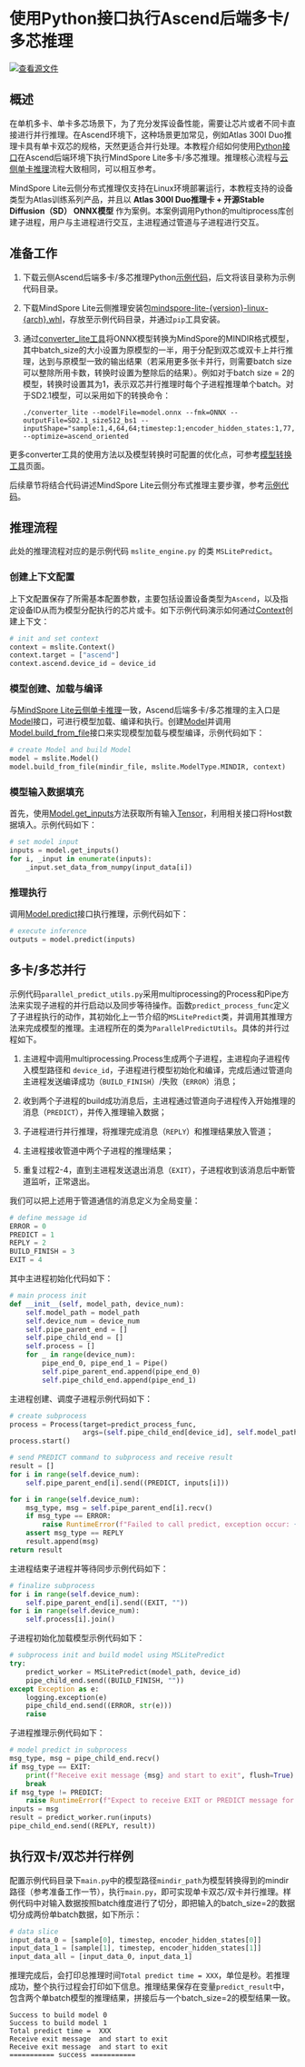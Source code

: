 # 使用Python接口执行Ascend后端多卡/多芯推理

[![查看源文件](https://mindspore-website.obs.cn-north-4.myhuaweicloud.com/website-images/r2.4.1/resource/_static/logo_source.svg)](https://gitee.com/mindspore/docs/blob/r2.4.1/docs/lite/docs/source_zh_cn/mindir/runtime_distributed_multicard_python.md)

## 概述

在单机多卡、单卡多芯场景下，为了充分发挥设备性能，需要让芯片或者不同卡直接进行并行推理。在Ascend环境下，这种场景更加常见，例如Atlas 300I Duo推理卡具有单卡双芯的规格，天然更适合并行处理。本教程介绍如何使用[Python接口](https://www.mindspore.cn/lite/api/zh-CN/r2.4.1/mindspore_lite.html)在Ascend后端环境下执行MindSpore Lite多卡/多芯推理。推理核心流程与[云侧单卡推理](https://www.mindspore.cn/lite/docs/zh-CN/r2.4.1/mindir/runtime_python.html)流程大致相同，可以相互参考。

MindSpore Lite云侧分布式推理仅支持在Linux环境部署运行，本教程支持的设备类型为Atlas训练系列产品，并且以 **Atlas 300I Duo推理卡 + 开源Stable Diffusion（SD） ONNX模型** 作为案例。本案例调用Python的multiprocess库创建子进程，用户与主进程进行交互，主进程通过管道与子进程进行交互。

## 准备工作

1. 下载云侧Ascend后端多卡/多芯推理Python[示例代码](https://gitee.com/mindspore/mindspore/tree/v2.4.1/mindspore/lite/examples/cloud_infer/ascend_parallel_python)，后文将该目录称为示例代码目录。

2. 下载MindSpore Lite云侧推理安装包[mindspore-lite-{version}-linux-{arch}.whl](https://www.mindspore.cn/lite/docs/zh-CN/r2.4.1/use/downloads.html)，存放至示例代码目录，并通过`pip`工具安装。

3. 通过[converter_lite工具](https://www.mindspore.cn/lite/docs/zh-CN/r2.4.1/mindir/converter_tool.html)将ONNX模型转换为MindSpore的MINDIR格式模型，其中batch_size的大小设置为原模型的一半，用于分配到双芯或双卡上并行推理，达到与原模型一致的输出结果（若采用更多张卡并行，则需要batch size可以整除所用卡数，转换时设置为整除后的结果）。例如对于batch size = 2的模型，转换时设置其为1，表示双芯并行推理时每个子进程推理单个batch。对于SD2.1模型，可以采用如下的转换命令：

    ```shell
    ./converter_lite --modelFile=model.onnx --fmk=ONNX --outputFile=SD2.1_size512_bs1 --inputShape="sample:1,4,64,64;timestep:1;encoder_hidden_states:1,77,1024" --optimize=ascend_oriented
    ```

更多converter工具的使用方法以及模型转换时可配置的优化点，可参考[模型转换工具](https://www.mindspore.cn/lite/docs/zh-CN/r2.4.1/mindir/converter.html)页面。

后续章节将结合代码讲述MindSpore Lite云侧分布式推理主要步骤，参考[示例代码](https://gitee.com/mindspore/mindspore/tree/v2.4.1/mindspore/lite/examples/cloud_infer/ascend_parallel_python)。

## 推理流程

此处的推理流程对应的是示例代码 `mslite_engine.py` 的类 `MSLitePredict`。

### 创建上下文配置

上下文配置保存了所需基本配置参数，主要包括设置设备类型为`Ascend`，以及指定设备ID从而为模型分配执行的芯片或卡。如下示例代码演示如何通过[Context](https://www.mindspore.cn/lite/api/zh-CN/r2.4.1/mindspore_lite/mindspore_lite.Context.html#mindspore_lite.Context)创建上下文：

```python
# init and set context
context = mslite.Context()
context.target = ["ascend"]
context.ascend.device_id = device_id
```

### 模型创建、加载与编译

与[MindSpore Lite云侧单卡推理](https://www.mindspore.cn/lite/docs/zh-CN/r2.4.1/mindir/runtime_python.html)一致，Ascend后端多卡/多芯推理的主入口是[Model](https://www.mindspore.cn/lite/api/zh-CN/r2.4.1/mindspore_lite/mindspore_lite.Model.html#mindspore_lite.Model)接口，可进行模型加载、编译和执行。创建[Model](https://www.mindspore.cn/lite/api/zh-CN/r2.4.1/mindspore_lite/mindspore_lite.Model.html#mindspore_lite.Model)并调用[Model.build_from_file](https://www.mindspore.cn/lite/api/zh-CN/r2.4.1/mindspore_lite/mindspore_lite.Model.html#mindspore_lite.Model.build_from_file)接口来实现模型加载与模型编译，示例代码如下：

```python
# create Model and build Model
model = mslite.Model()
model.build_from_file(mindir_file, mslite.ModelType.MINDIR, context)
```

### 模型输入数据填充

首先，使用[Model.get_inputs](https://www.mindspore.cn/lite/api/zh-CN/r2.4.1/mindspore_lite/mindspore_lite.Model.html#mindspore_lite.Model.get_inputs)方法获取所有输入[Tensor](https://www.mindspore.cn/lite/api/zh-CN/r2.4.1/mindspore_lite/mindspore_lite.Tensor.html#mindspore_lite.Tensor)，利用相关接口将Host数据填入。示例代码如下：

```python
# set model input
inputs = model.get_inputs()
for i, _input in enumerate(inputs):
    _input.set_data_from_numpy(input_data[i])
```

### 推理执行

调用[Model.predict](https://www.mindspore.cn/lite/api/zh-CN/r2.4.1/mindspore_lite/mindspore_lite.Model.html#mindspore_lite.Model.predict)接口执行推理，示例代码如下：

```python
# execute inference
outputs = model.predict(inputs)
```

## 多卡/多芯并行

示例代码`parallel_predict_utils.py`采用multiprocessing的Process和Pipe方法来实现子进程的并行启动以及同步等待操作。函数`predict_process_func`定义了子进程执行的动作，其初始化上一节介绍的`MSLitePredict`类，并调用其推理方法来完成模型的推理。主进程所在的类为`ParallelPredictUtils`。具体的并行过程如下。

1. 主进程中调用multiprocessing.Process生成两个子进程，主进程向子进程传入模型路径和 `device_id`，子进程进行模型初始化和编译，完成后通过管道向主进程发送编译成功（`BUILD_FINISH`）/失败（`ERROR`）消息；

2. 收到两个子进程的build成功消息后，主进程通过管道向子进程传入开始推理的消息（`PREDICT`），并传入推理输入数据；

3. 子进程进行并行推理，将推理完成消息（`REPLY`）和推理结果放入管道；

4. 主进程接收管道中两个子进程的推理结果；

5. 重复过程2-4，直到主进程发送退出消息（`EXIT`），子进程收到该消息后中断管道监听，正常退出。

我们可以把上述用于管道通信的消息定义为全局变量：

```python
# define message id
ERROR = 0
PREDICT = 1
REPLY = 2
BUILD_FINISH = 3
EXIT = 4
```

其中主进程初始化代码如下：

```python
# main process init
def __init__(self, model_path, device_num):
    self.model_path = model_path
    self.device_num = device_num
    self.pipe_parent_end = []
    self.pipe_child_end = []
    self.process = []
    for _ in range(device_num):
        pipe_end_0, pipe_end_1 = Pipe()
        self.pipe_parent_end.append(pipe_end_0)
        self.pipe_child_end.append(pipe_end_1)
```

主进程创建、调度子进程示例代码如下：

```python
# create subprocess
process = Process(target=predict_process_func,
                  args=(self.pipe_child_end[device_id], self.model_path, device_id,))
process.start()

# send PREDICT command to subprocess and receive result
result = []
for i in range(self.device_num):
    self.pipe_parent_end[i].send((PREDICT, inputs[i]))

for i in range(self.device_num):
    msg_type, msg = self.pipe_parent_end[i].recv()
    if msg_type == ERROR:
        raise RuntimeError(f"Failed to call predict, exception occur: {msg}")
    assert msg_type == REPLY
    result.append(msg)
return result
```

主进程结束子进程并等待同步示例代码如下：

```python
# finalize subprocess
for i in range(self.device_num):
    self.pipe_parent_end[i].send((EXIT, ""))
for i in range(self.device_num):
    self.process[i].join()
```

子进程初始化加载模型示例代码如下：

```python
# subprocess init and build model using MSLitePredict
try:
    predict_worker = MSLitePredict(model_path, device_id)
    pipe_child_end.send((BUILD_FINISH, ""))
except Exception as e:
    logging.exception(e)
    pipe_child_end.send((ERROR, str(e)))
    raise
```

子进程推理示例代码如下：

```python
# model predict in subprocess
msg_type, msg = pipe_child_end.recv()
if msg_type == EXIT:
    print(f"Receive exit message {msg} and start to exit", flush=True)
    break
if msg_type != PREDICT:
    raise RuntimeError(f"Expect to receive EXIT or PREDICT message for child process!")
inputs = msg
result = predict_worker.run(inputs)
pipe_child_end.send((REPLY, result))
```

## 执行双卡/双芯并行样例

配置示例代码目录下`main.py`中的模型路径`mindir_path`为模型转换得到的mindir路径（参考准备工作一节），执行`main.py`，即可实现单卡双芯/双卡并行推理。样例代码中对输入数据按照batch维度进行了切分，即把输入的batch_size=2的数据切分成两份单batch数据，如下所示：

```python
# data slice
input_data_0 = [sample[0], timestep, encoder_hidden_states[0]]
input_data_1 = [sample[1], timestep, encoder_hidden_states[1]]
input_data_all = [input_data_0, input_data_1]
```

推理完成后，会打印总推理时间`Total predict time = XXX`，单位是秒。若推理成功，整个执行过程会打印如下信息。推理结果保存在变量`predict_result`中，包含两个单batch模型的推理结果，拼接后与一个batch_size=2的模型结果一致。

```shell
Success to build model 0
Success to build model 1
Total predict time =  XXX
Receive exit message  and start to exit
Receive exit message  and start to exit
=========== success ===========
```